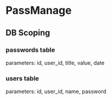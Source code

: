 # PassManage

## DB Scoping

### passwords table

parameters: id, user_id, title, value, date

### users table

parameters: id, user_id, name, password
